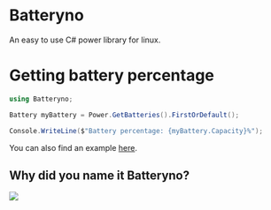 # Batteryno

An easy to use C# power library for linux.

# Getting battery percentage

```csharp
using Batteryno;

Battery myBattery = Power.GetBatteries().FirstOrDefault();

Console.WriteLine($"Battery percentage: {myBattery.Capacity}%");
```

You can also find an example [here](Batteryno.Example/Program.cs).

## Why did you name it Batteryno?
![](https://i.imgur.com/8qpYNN6.png)
